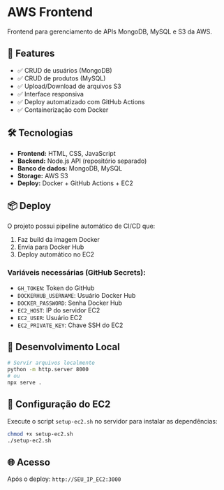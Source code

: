 # AWS Frontend

Frontend para gerenciamento de APIs MongoDB, MySQL e S3 da AWS.

## 🚀 Features

- ✅ CRUD de usuários (MongoDB)
- ✅ CRUD de produtos (MySQL) 
- ✅ Upload/Download de arquivos S3
- ✅ Interface responsiva
- ✅ Deploy automatizado com GitHub Actions
- ✅ Containerização com Docker

## 🛠️ Tecnologias

- **Frontend:** HTML, CSS, JavaScript
- **Backend:** Node.js API (repositório separado)
- **Banco de dados:** MongoDB, MySQL
- **Storage:** AWS S3
- **Deploy:** Docker + GitHub Actions + EC2

## 📦 Deploy

O projeto possui pipeline automático de CI/CD que:

1. Faz build da imagem Docker
2. Envia para Docker Hub
3. Deploy automático no EC2

### Variáveis necessárias (GitHub Secrets):

- `GH_TOKEN`: Token do GitHub
- `DOCKERHUB_USERNAME`: Usuário Docker Hub
- `DOCKER_PASSWORD`: Senha Docker Hub  
- `EC2_HOST`: IP do servidor EC2
- `EC2_USER`: Usuário EC2
- `EC2_PRIVATE_KEY`: Chave SSH do EC2

## 🔧 Desenvolvimento Local

```bash
# Servir arquivos localmente
python -m http.server 8000
# ou
npx serve .
```

## 📝 Configuração do EC2

Execute o script `setup-ec2.sh` no servidor para instalar as dependências:

```bash
chmod +x setup-ec2.sh
./setup-ec2.sh
```

## 🌐 Acesso

Após o deploy: `http://SEU_IP_EC2:3000`
